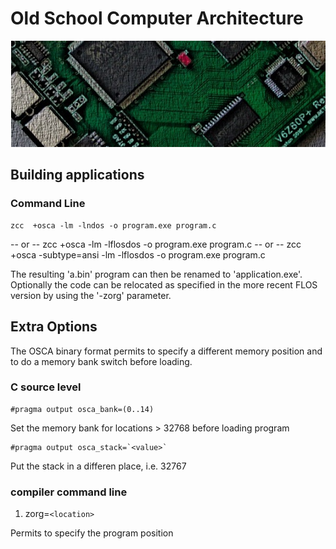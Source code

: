 #  Old School Computer Architecture

![](images/platform/osca.jpg)

## Building applications


### Command Line

    zcc  +osca -lm -lndos -o program.exe program.c
-- or --
    zcc  +osca -lm -lflosdos -o program.exe program.c
-- or --
    zcc  +osca -subtype=ansi -lm -lflosdos -o program.exe program.c

The resulting 'a.bin' program can then be renamed to 'application.exe'.
Optionally the code can be relocated as specified in the more recent FLOS version by using the '-zorg' parameter.

## Extra Options

The OSCA binary format permits to specify a different memory position and to do a memory bank switch before loading.

###  C source level

    #pragma output osca_bank=(0..14)

Set the memory bank for locations > 32768 before loading program

    #pragma output osca_stack=`<value>` 
Put the stack in a differen place, i.e. 32767

###  compiler command line

 1. zorg=`<location>`

Permits to specify the program position

